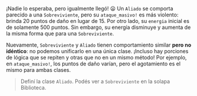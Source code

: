 ¡Nadie lo esperaba, pero igualmente llegó! :frowning: Un `Aliado` se comporta parecido a una `Sobreviviente`, pero su `ataque_masivo!` es más violento: brinda 20 puntos de daño en lugar de 15. Por otro lado, su `energia` inicial es de solamente 500 puntos. Sin embargo, su energía disminuye y aumenta de la misma forma que para una `Sobreviviente`.

Nuevamente, `Sobreviviente` y `Aliado` tienen comportamiento similar **pero no idéntico**: no podemos unificarlo en una única clase. ¡Incluso hay porciones de lógica que se repiten y otras que no en un mismo método! Por ejemplo, en `ataque_masivo!`, los puntos de daño varían, pero el agotamiento es el mismo para ambas clases.

> Definí la clase `Aliado`. Podés ver a `Sobreviviente` en la solapa Biblioteca.